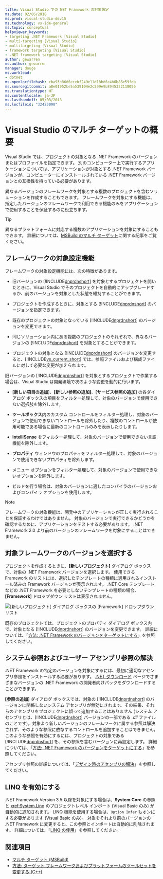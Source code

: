 ```yaml
---
title: Visual Studio での NET Framework の対象設定
ms.date: 02/06/2018
ms.prod: visual-studio-dev15
ms.technology: vs-ide-general
ms.topic: conceptual
helpviewer_keywords:
- targeting .NET Framework [Visual Studio]
- multi-targeting [Visual Studio]
- multitargeting [Visual Studio]
- framework targeting [Visual Studio]
- .NET framework targeting [Visual Studio]
author: gewarren
ms.author: gewarren
manager: douge
ms.workload:
- dotnet
ms.openlocfilehash: cba93b86d6ecebf249e11d18bd6e4b6b86e59fda
ms.sourcegitcommit: a8e01952be5a539104e2c599e9b8945322118055
ms.translationtype: HT
ms.contentlocale: ja-JP
ms.lasthandoff: 05/03/2018
ms.locfileid: "32425090"
---
```

# <a name="visual-studio-multi-targeting-overview"></a>Visual Studio のマルチ ターゲットの概要

Visual Studio では、プロジェクトの対象となる .NET Framework のバージョンまたはプロファイルを指定できます。 別のコンピューター上で実行するアプリケーションについては、アプリケーションが対象とする .NET Framework バージョンが、コンピューターにインストールされている .NET Framework バージョンとの互換性を持っている必要があります。

異なるバージョンのフレームワークを対象とする複数のプロジェクトを含むソリューションを作成することもできます。 フレームワークを対象にする機能は、指定したバージョンのフレームワークで利用できる機能のみをアプリケーションで使用することを保証するのに役立ちます。

> [!TIP]
> 異なるプラットフォームに対応する複数のアプリケーションを対象にすることもできます。 詳細については、[MSBuild のマルチ ターゲット](../msbuild/msbuild-multitargeting-overview.md)に関する記事をご覧ください。

## <a name="framework-targeting-features"></a>フレームワークの対象設定機能

フレームワークの対象設定機能には、次の特徴があります。

- 旧バージョンの [!INCLUDE[dnprdnshort](../code-quality/includes/dnprdnshort_md.md)] を対象とするプロジェクトを開いたときに、Visual Studio でそのプロジェクトを自動的にアップグレードするか、前のバージョンを対象とした状態を維持することができます。

- プロジェクトを作成するときに、対象とする [!INCLUDE[dnprdnshort](../code-quality/includes/dnprdnshort_md.md)] のバージョンを指定できます。

- 既存のプロジェクトの対象となっている [!INCLUDE[dnprdnshort](../code-quality/includes/dnprdnshort_md.md)] のバージョンを変更できます。

- 同じソリューション内にある複数のプロジェクトのそれぞれで、異なるバージョンの [!INCLUDE[dnprdnshort](../code-quality/includes/dnprdnshort_md.md)] を対象とすることができます。

- プロジェクトの対象となる [!INCLUDE[dnprdnshort](../code-quality/includes/dnprdnshort_md.md)] のバージョンを変更すると、[!INCLUDE[vs_current_short](../code-quality/includes/vs_current_short_md.md)] では、参照ファイルおよび構成ファイルに対して必要な変更が加えられます。

旧バージョンの [!INCLUDE[dnprdnshort](../code-quality/includes/dnprdnshort_md.md)] を対象とするプロジェクトで作業する場合は、Visual Studio は開発環境で次のような変更を動的に行います。

- **[新しい項目の追加]**、**[新しい参照の追加]**、**[サービス参照の追加]** の各ダイアログ ボックスの項目をフィルター処理して、対象のバージョンで使用できない選択肢を除外します。

- **ツールボックス**内のカスタム コントロールをフィルター処理し、対象のバージョンで使用できないコントロールを除外したり、複数のコントロールが使用可能である場合に最新のコントロールのみを表示したりします。

- **IntelliSense** をフィルター処理して、対象のバージョンで使用できない言語機能を除外します。

- **プロパティ** ウィンドウのプロパティをフィルター処理して、対象のバージョンで使用できないプロパティを除外します。

- メニュー オプションをフィルター処理して、対象のバージョンで使用できないオプションを除外します。

- ビルドを行う場合は、対象のバージョンに適したコンパイラのバージョンおよびコンパイラ オプションを使用します。

> [!NOTE]
> フレームワークの対象機能は、開発中のアプリケーションが正しく実行されることを保証するわけではありません。 対象のバージョンで実行できるかどうかを確認するために、アプリケーションをテストする必要があります。 .NET Framework 2.0 より前のバージョンのフレームワークを対象にすることはできません。

## <a name="select-a-target-framework-version"></a>対象フレームワークのバージョンを選択する

プロジェクトを作成するときに、**[新しいプロジェクト]** ダイアログ ボックスで、対象の .NET Framework バージョンを選択します。 使用できる Framework のリストには、選択したテンプレートの種類に適用されるインストール済みの Framework バージョンが表示されます。 .NET Core テンプレートなどの .NET Framework を必要としないテンプレートの種類の場合、**[Framework]** ドロップダウン リストは表示されません。

![[新しいプロジェクト] ダイアログ ボックスの [Framework] ドロップダウン リスト](media/vside-newproject-framework.png)

既存のプロジェクトでは、プロジェクトのプロパティ ダイアログ ボックス内で、対象となる [!INCLUDE[dnprdnshort](../code-quality/includes/dnprdnshort_md.md)] のバージョンを変更できます。 詳細については、「[方法: .NET Framework のバージョンをターゲットにする](../ide/how-to-target-a-version-of-the-dotnet-framework.md)」を参照してください。

## <a name="resolve-system-and-user-assembly-references"></a>システム参照およびユーザー アセンブリ参照の解決

.NET Framework の特定のバージョンを対象にするには、最初に適切なアセンブリ参照をインストールする必要があります。 [.NET ダウンロード](https://www.microsoft.com/net/download/windows) ページでさまざまなバージョンの .NET Framework の開発者向けパックをダウンロードすることができます。

**[参照の追加]** ダイアログ ボックスでは、対象の [!INCLUDE[dnprdnshort](../code-quality/includes/dnprdnshort_md.md)] のバージョンに関係しないシステム アセンブリが無効にされます。その結果、それらのアセンブリをプロジェクトに誤って追加することはありません  (システム アセンブリとは、[!INCLUDE[dnprdnshort](../code-quality/includes/dnprdnshort_md.md)] バージョンの一部である *.dll* ファイルのことです)。対象より新しいバージョンのフレームワークに属する参照は解決されず、そのような参照に依存するコントロールを追加することはできません。 このような参照を有効にするには、プロジェクトの対象である [!INCLUDE[dnprdnshort](../code-quality/includes/dnprdnshort_md.md)] を、その参照を含むバージョンに再設定します。  詳細については、「[方法: .NET Framework のバージョンをターゲットにする](../ide/how-to-target-a-version-of-the-dotnet-framework.md)」を参照してください。

アセンブリ参照の詳細については、「[デザイン時のアセンブリの解決](../msbuild/resolving-assemblies-at-design-time.md)」を参照してください。

## <a name="enable-linq"></a>LINQ を有効にする

.NET Framework Version 3.5 以降を対象にする場合は、**System.Core** の参照と <xref:System.Linq> のプロジェクトレベル インポート (Visual Basic のみ) が自動的に追加されます。 LINQ 機能を使用する場合は、`Option Infer` もオンにする必要があります (Visual Basic のみ)。 対象をそれより前のバージョンの .NET Framework に変更すると、この参照とインポートは自動的に削除されます。 詳細については、「[LINQ の使用](/dotnet/csharp/tutorials/working-with-linq)」を参照してください。

## <a name="see-also"></a>関連項目

- [マルチ ターゲット (MSBuild)](../msbuild/msbuild-multitargeting-overview.md)
- [方法: ターゲット フレームワークおよびプラットフォームのツールセットを変更する (C++)](/cpp/build/how-to-modify-the-target-framework-and-platform-toolset)